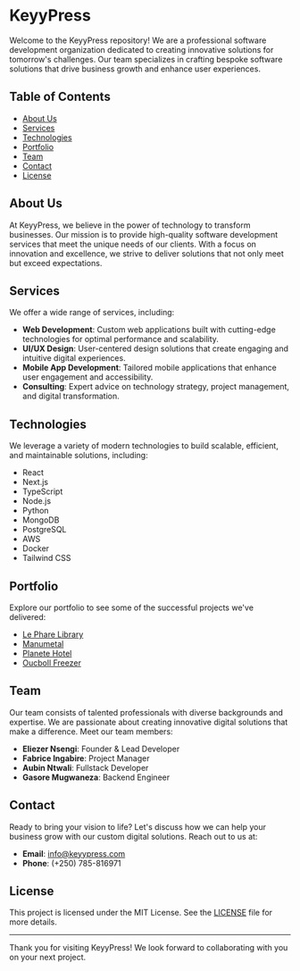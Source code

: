 # KeyyPress

Welcome to the KeyyPress repository! We are a professional software development organization dedicated to creating innovative solutions for tomorrow's challenges. Our team specializes in crafting bespoke software solutions that drive business growth and enhance user experiences.

## Table of Contents

- [About Us](#about-us)
- [Services](#services)
- [Technologies](#technologies)
- [Portfolio](#portfolio)
- [Team](#team)
- [Contact](#contact)
- [License](#license)

## About Us

At KeyyPress, we believe in the power of technology to transform businesses. Our mission is to provide high-quality software development services that meet the unique needs of our clients. With a focus on innovation and excellence, we strive to deliver solutions that not only meet but exceed expectations.

## Services

We offer a wide range of services, including:

- **Web Development**: Custom web applications built with cutting-edge technologies for optimal performance and scalability.
- **UI/UX Design**: User-centered design solutions that create engaging and intuitive digital experiences.
- **Mobile App Development**: Tailored mobile applications that enhance user engagement and accessibility.
- **Consulting**: Expert advice on technology strategy, project management, and digital transformation.

## Technologies

We leverage a variety of modern technologies to build scalable, efficient, and maintainable solutions, including:

- React
- Next.js
- TypeScript
- Node.js
- Python
- MongoDB
- PostgreSQL
- AWS
- Docker
- Tailwind CSS

## Portfolio

Explore our portfolio to see some of the successful projects we've delivered:

- [Le Phare Library](https://lephare.onrender.com/)
- [Manumetal](https://manumetal.rw/3d-library-2/)
- [Planete Hotel](https://www.planetehotelrwanda.com/)
- [Oucboll Freezer](https://www.oucbollfreezer.com)

## Team

Our team consists of talented professionals with diverse backgrounds and expertise. We are passionate about creating innovative digital solutions that make a difference. Meet our team members:

- **Eliezer Nsengi**: Founder & Lead Developer
- **Fabrice Ingabire**: Project Manager
- **Aubin Ntwali**: Fullstack Developer
- **Gasore Mugwaneza**: Backend Engineer

## Contact

Ready to bring your vision to life? Let's discuss how we can help your business grow with our custom digital solutions. Reach out to us at:

- **Email**: info@keyypress.com
- **Phone**: (+250) 785-816971

## License

This project is licensed under the MIT License. See the [LICENSE](LICENSE) file for more details.

---

Thank you for visiting KeyyPress! We look forward to collaborating with you on your next project.

